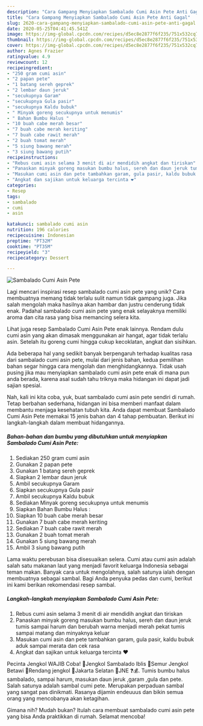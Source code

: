 ```yaml
---
description: "Cara Gampang Menyiapkan Sambalado Cumi Asin Pete Anti Gagal"
title: "Cara Gampang Menyiapkan Sambalado Cumi Asin Pete Anti Gagal"
slug: 2620-cara-gampang-menyiapkan-sambalado-cumi-asin-pete-anti-gagal
date: 2020-05-25T04:41:45.541Z
image: https://img-global.cpcdn.com/recipes/d5ec8e2877f6f235/751x532cq70/sambalado-cumi-asin-pete-foto-resep-utama.jpg
thumbnail: https://img-global.cpcdn.com/recipes/d5ec8e2877f6f235/751x532cq70/sambalado-cumi-asin-pete-foto-resep-utama.jpg
cover: https://img-global.cpcdn.com/recipes/d5ec8e2877f6f235/751x532cq70/sambalado-cumi-asin-pete-foto-resep-utama.jpg
author: Agnes Frazier
ratingvalue: 4.9
reviewcount: 12
recipeingredient:
- "250 gram cumi asin"
- "2 papan pete"
- "1 batang sereh geprek"
- "2 lembar daun jeruk"
- "secukupnya Garam"
- "secukupnya Gula pasir"
- "secukupnya Kaldu bubuk"
- " Minyak goreng secukupnya untuk menumis"
- " Bahan Bumbu Halus "
- "10 buah cabe merah besar"
- "7 buah cabe merah keriting"
- "7 buah cabe rawit merah"
- "2 buah tomat merah"
- "5 siung bawang merah"
- "3 siung bawang putih"
recipeinstructions:
- "Rebus cumi asin selama 3 menit di air mendidih angkat dan tiriskan"
- "Panaskan minyak goreng masukan bumbu halus, sereh dan daun jeruk tumis sampai harum dan berubah warna menjadi merah pekat tumis sampai matang dan minyaknya keluar"
- "Masukan cumi asin dan pete tambahkan garam, gula pasir, kaldu bubuk aduk sampai merata dan cek rasa"
- "Angkat dan sajikan untuk keluarga tercinta ❤"
categories:
- Resep
tags:
- sambalado
- cumi
- asin

katakunci: sambalado cumi asin 
nutrition: 196 calories
recipecuisine: Indonesian
preptime: "PT32M"
cooktime: "PT35M"
recipeyield: "3"
recipecategory: Dessert

---
```



![Sambalado Cumi Asin Pete](https://img-global.cpcdn.com/recipes/d5ec8e2877f6f235/751x532cq70/sambalado-cumi-asin-pete-foto-resep-utama.jpg)

Lagi mencari inspirasi resep sambalado cumi asin pete yang unik? Cara membuatnya memang tidak terlalu sulit namun tidak gampang juga. Jika salah mengolah maka hasilnya akan hambar dan justru cenderung tidak enak. Padahal sambalado cumi asin pete yang enak selayaknya memiliki aroma dan cita rasa yang bisa memancing selera kita.

Lihat juga resep Sambalado Cumi Asin Pete enak lainnya. Rendam dulu cumi asin yang akan dimasak menggunakan air hangat, agar tidak terlalu asin. Setelah itu goreng cumi hingga cukup kecoklatan, angkat dan sisihkan.

Ada beberapa hal yang sedikit banyak berpengaruh terhadap kualitas rasa dari sambalado cumi asin pete, mulai dari jenis bahan, kedua pemilihan bahan segar hingga cara mengolah dan menghidangkannya. Tidak usah pusing jika mau menyiapkan sambalado cumi asin pete enak di mana pun anda berada, karena asal sudah tahu triknya maka hidangan ini dapat jadi sajian spesial.


Nah, kali ini kita coba, yuk, buat sambalado cumi asin pete sendiri di rumah. Tetap berbahan sederhana, hidangan ini bisa memberi manfaat dalam membantu menjaga kesehatan tubuh kita. Anda dapat membuat Sambalado Cumi Asin Pete memakai 15 jenis bahan dan 4 tahap pembuatan. Berikut ini langkah-langkah dalam membuat hidangannya.

<!--inarticleads1-->

##### Bahan-bahan dan bumbu yang dibutuhkan untuk menyiapkan Sambalado Cumi Asin Pete:

1. Sediakan 250 gram cumi asin
1. Gunakan 2 papan pete
1. Gunakan 1 batang sereh geprek
1. Siapkan 2 lembar daun jeruk
1. Ambil secukupnya Garam
1. Siapkan secukupnya Gula pasir
1. Ambil secukupnya Kaldu bubuk
1. Sediakan  Minyak goreng secukupnya untuk menumis
1. Siapkan  Bahan Bumbu Halus :
1. Siapkan 10 buah cabe merah besar
1. Gunakan 7 buah cabe merah keriting
1. Sediakan 7 buah cabe rawit merah
1. Gunakan 2 buah tomat merah
1. Gunakan 5 siung bawang merah
1. Ambil 3 siung bawang putih


Lama waktu perebusan bisa disesuaikan selera. Cumi atau cumi asin adalah salah satu makanan laut yang menjadi favorit keluarga Indonesia sebagai teman makan. Banyak cara untuk mengolahnya, salah satunya ialah dengan membuatnya sebagai sambal. Bagi Anda penyuka pedas dan cumi, berikut ini kami berikan rekomendasi resep sambal. 

<!--inarticleads2-->

##### Langkah-langkah menyiapkan Sambalado Cumi Asin Pete:

1. Rebus cumi asin selama 3 menit di air mendidih angkat dan tiriskan
1. Panaskan minyak goreng masukan bumbu halus, sereh dan daun jeruk tumis sampai harum dan berubah warna menjadi merah pekat tumis sampai matang dan minyaknya keluar
1. Masukan cumi asin dan pete tambahkan garam, gula pasir, kaldu bubuk aduk sampai merata dan cek rasa
1. Angkat dan sajikan untuk keluarga tercinta ❤


Pecinta Jengkol WAJIB Coba! 🍴Jengkol Sambalado Iblis 🍴Semur Jengkol Betawi 🍴Rendang jengkol 🏡Jakarta Selatan 🚚JNE ❓💰. Tumis bumbu halus sambalado, sampai harum, masukan daun jeruk ,garam ,gula dan pete. Salah satunya adalah sambal cumi pete. Merupakan perpaduan sambal yang sangat pas dinikmati. Rasanya dijamin endeuuus dan bikin semua orang yang mencobanya akan ketagihan. 

Gimana nih? Mudah bukan? Itulah cara membuat sambalado cumi asin pete yang bisa Anda praktikkan di rumah. Selamat mencoba!
